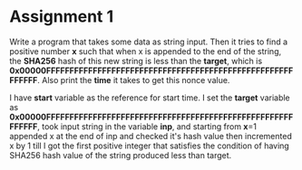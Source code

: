 # Assignment 1 
Write a program that takes some data as string input. Then it tries to find a positive number **x** such that when x is appended to the end of the string, the **SHA256** hash of this new string is less than the **target**, which is **0x00000FFFFFFFFFFFFFFFFFFFFFFFFFFFFFFFFFFFFFFFFFFFFFFFFFFFFFFFFFFF**.
Also print the **time** it takes to get this nonce value. 


I have **start** variable as the reference for start time. I set the **target** variable as **0x00000FFFFFFFFFFFFFFFFFFFFFFFFFFFFFFFFFFFFFFFFFFFFFFFFFFFFFFFFFFF**, took input string in the variable **inp**, and starting from **x**=1 appended x at the end of inp and checked it's hash value then incremented x by 1 till I got the first positive integer that satisfies the condition of having SHA256 hash value of the string produced less than target.
